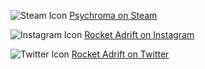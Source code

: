 ![Steam Icon](/images/platforms/steam.svg "Psychroma on Steam") [Psychroma on Steam](https://store.steampowered.com/app/1879950/Psychroma/)

![Instagram Icon](/images/platforms/instagram.svg "Rocket Adrift on Instagram") [Rocket Adrift on Instagram](https://www.instagram.com/rocketadrift/)

![Twitter Icon](/images/platforms/twitter.svg "Rocket Adrift on Twitter") [Rocket Adrift on Twitter](https://x.com/RocketAdrift)